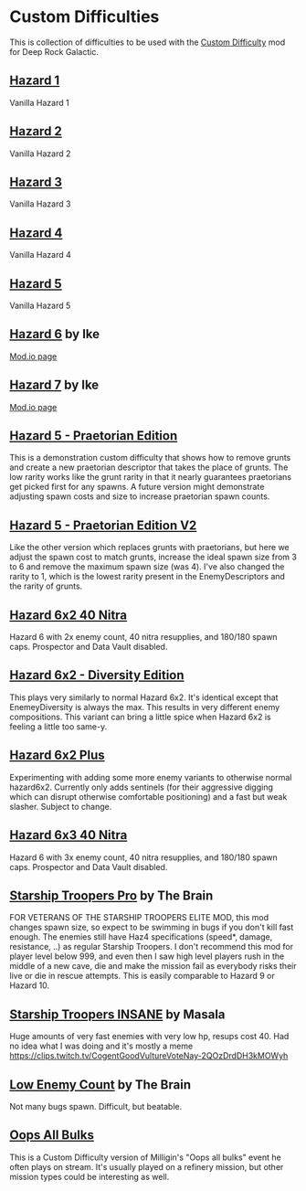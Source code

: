 # Custom Difficulties

This is collection of difficulties to be used with the [Custom Difficulty](https://drg.mod.io/custom-difficulty) mod for Deep Rock Galactic.

## [Hazard 1](difficulties/Hazard_1.cd.json)
Vanilla Hazard 1

## [Hazard 2](difficulties/Hazard_2.cd.json)
Vanilla Hazard 2

## [Hazard 3](difficulties/Hazard_3.cd.json)
Vanilla Hazard 3

## [Hazard 4](difficulties/Hazard_4.cd.json)
Vanilla Hazard 4

## [Hazard 5](difficulties/Hazard_5.cd.json)
Vanilla Hazard 5

## [Hazard 6](difficulties/Hazard_6.cd.json) by Ike
[Mod.io page](https://drg.mod.io/ike)

## [Hazard 7](difficulties/Hazard_7.cd.json) by Ike
[Mod.io page](https://drg.mod.io/hazard-7)

## [Hazard 5 - Praetorian Edition](difficulties/Hazard_5_Praetorian_Edition.cd.json)
This is a demonstration custom difficulty that shows how to remove grunts and create a new praetorian descriptor that takes the place of grunts. The low rarity works like the grunt rarity in that it nearly guarantees praetorians get picked first for any spawns. A future version might demonstrate adjusting spawn costs and size to increase praetorian spawn counts.

## [Hazard 5 - Praetorian Edition V2](difficulties/Hazard_5_Praetorian_Edition_v2.cd.json)
Like the other version which replaces grunts with praetorians, but here we adjust the spawn cost to match grunts, increase the ideal spawn size from 3 to 6 and remove the maximum spawn size (was 4). I've also changed the rarity to 1, which is the lowest rarity present in the EnemyDescriptors and the rarity of grunts.

## [Hazard 6x2 40 Nitra](difficulties/Hazard_6x2_40_Nitra.cd.json)
Hazard 6 with 2x enemy count, 40 nitra resupplies, and 180/180 spawn caps. Prospector and Data Vault disabled.

## [Hazard 6x2 - Diversity Edition](difficulties/Hazard_6x2_Diversity_Edition.cd.json)
This plays very similarly to normal Hazard 6x2. It's identical except that EnemeyDiversity is always the max. This results in very different enemy compositions. This variant can bring a little spice when Hazard 6x2 is feeling a little too same-y.

## [Hazard 6x2 Plus](difficulties/Hazard_6x2_Plus.cd.json)
Experimenting with adding some more enemy variants to otherwise normal hazard6x2. Currently only adds sentinels (for their aggressive digging which can disrupt otherwise comfortable positioning) and a fast but weak slasher. Subject to change.

## [Hazard 6x3 40 Nitra](difficulties/Hazard_6x3_40_Nitra.cd.json)
Hazard 6 with 3x enemy count, 40 nitra resupplies, and 180/180 spawn caps. Prospector and Data Vault disabled.

## [Starship Troopers Pro](difficulties/Starship_Troopers_Pro.cd.json) by The Brain
FOR VETERANS OF THE STARSHIP TROOPERS ELITE MOD, this mod changes spawn size, so expect to be swimming in bugs if you don't kill fast enough. The enemies still have Haz4 specifications (speed*, damage, resistance, ..) as regular Starship Troopers. I don't recommend this mod for player level below 999, and even then I saw high level players rush in the middle of a new cave, die and make the mission fail as everybody risks their live or die in rescue attempts. This is easily comparable to Hazard 9 or Hazard 10.

## [Starship Troopers INSANE](difficulties/Starship_Troopers_INSANE.cd.json) by Masala
Huge amounts of very fast enemies with very low hp, resups cost 40. Had no idea what I was doing and it's mostly a meme https://clips.twitch.tv/CogentGoodVultureVoteNay-2QOzDrdDH3kMOWyh

## [Low Enemy Count](difficulties/Low_Enemy_Count.cd.json) by The Brain
Not many bugs spawn. Difficult, but beatable.

## [Oops All Bulks](difficulties/Oops_All_Bulks.cd.json)
This is a Custom Difficulty version of Milligin's "Oops all bulks" event he often plays on stream. It's usually played on a refinery mission, but other mission types could be interesting as well.
